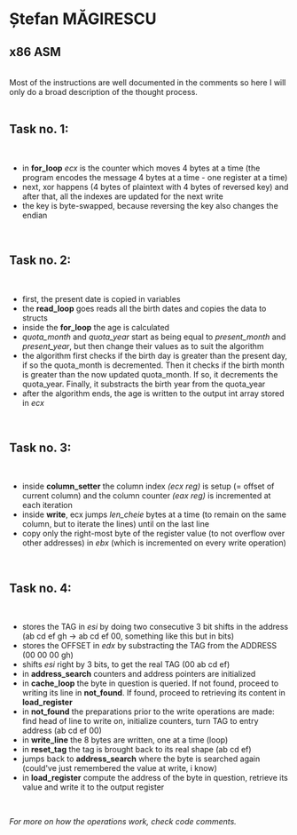 # Ștefan MĂGIRESCU

## x86 ASM

</br>
Most of the instructions are well documented in the comments so here I will only do a broad description of the thought process.
</br></br>


## **Task no. 1**:

</br>

- in **for_loop** *ecx* is the counter which moves 4 bytes at a time (the program encodes the message 4 bytes at a time - one register at a time)
- next, xor happens (4 bytes of plaintext with 4 bytes of reversed key) and after that, all the indexes are updated for the next write
- the key is byte-swapped, because reversing the key also changes the endian

</br>

## **Task no. 2**:

</br>

- first, the present date is copied in variables
- the **read_loop** goes reads all the birth dates and copies the data to structs
- inside the **for_loop** the age is calculated
- *quota_month* and *quota_year* start as being equal to *present_month* and *present_year*, but then change their values as to suit the algorithm
- the algorithm first checks if the birth day is greater than the present day, if so the quota_month is decremented. Then it checks if the birth month is greater than the now updated quota_month. If so, it decrements the quota_year. Finally, it substracts the birth year from the quota_year
- after the algorithm ends, the age is written to the output int array stored in *ecx*

</br>

## **Task no. 3**:

</br>

- inside **column_setter** the column index *(ecx reg)* is setup (= offset of current column) and the column counter *(eax reg)* is incremented at each iteration
- inside **write**, ecx jumps *len_cheie* bytes at a time (to remain on the same column, but to iterate the lines) until on the last line
- copy only the right-most byte of the register value (to not overflow over other addresses) in *ebx* (which is incremented on every write operation)

</br>

## **Task no. 4**:

</br>

- stores the TAG in *esi* by doing two consecutive 3 bit shifts in the address (ab cd ef gh -> ab cd ef 00, something like this but in bits)
- stores the OFFSET in *edx* by substracting the TAG from the ADDRESS (00 00 00 gh)
- shifts *esi* right by 3 bits, to get the real TAG (00 ab cd ef)
- in **address_search** counters and address pointers are initialized
- in **cache_loop** the byte in question is queried. If not found, proceed to writing its line in **not_found**. If found, proceed to retrieving its content in **load_register**
- in **not_found** the preparations prior to the write operations are made: find head of line to write on, initialize counters, turn TAG to entry address (ab cd ef 00)
- in **write_line** the 8 bytes are written, one at a time (loop)
- in **reset_tag** the tag is brought back to its real shape (ab cd ef)
- jumps back to **address_search** where the byte is searched again (could've just remembered the value at write, i know)
- in **load_register** compute the address of the byte in question, retrieve its value and write it to the output register

</br>

_For more on how the operations work, check code comments._

